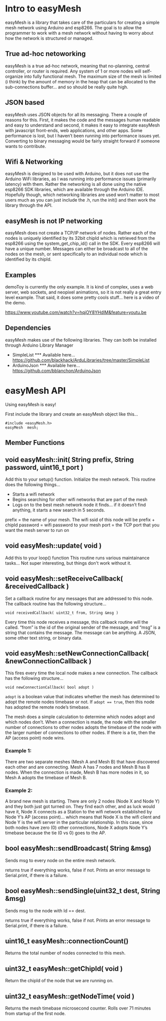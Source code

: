 # Intro to easyMesh
easyMesh is a library that takes care of the particulars for creating a simple mesh network using Arduino and esp8266.  The goal is to allow the programmer to work with a mesh network without having to worry about how the network is structured or managed.  

## True ad-hoc netoworking
easyMesh is a true ad-hoc network, meaning that no-planning, central controller, or router is required.  Any system of 1 or more nodes will self-organize into fully functional mesh.  The maximum size of the mesh is limited (i think) by the amount of memory in the heap that can be allocated to the sub-connections buffer… and so should be really quite high.

## JSON based
easyMesh uses JSON objects for all its messaging.  There a couple of reasons for this.  First, it makes the code and the messages human readable and easy to understand and second, it makes it easy to integrate easyMesh with javascript front-ends, web applications, and other apps.  Some performance is lost, but I haven’t been running into performance issues yet.  Converting to binary messaging would be fairly straight forward if someone wants to contribute.

## Wifi & Networking
easyMesh is designed to be used with Arduino, but it does not use the Arduino WiFi libraries, as I was running into performance issues (primarily latency) with them.  Rather the networking is all done using the native esp8266 SDK libraries, which are available through the Arduino IDE.  Hopefully though, which networking libraries are used won’t matter to most users much as you can just include the .h, run the init() and then work the library through the API.

## easyMesh is not IP networking
easyMesh does not create a TCP/IP network of nodes. Rather each of the nodes is uniquely identified by its 32bit chipId which is retrieved from the esp8266 using the system_get_chip_id() call in the SDK.  Every esp8266 will have a unique number.  Messages can either be broadcast to all of the nodes on the mesh, or sent specifically to an individual node which is identified by its chipId.

## Examples
demoToy is currently the only example.  It is kind of complex, uses a web server, web sockets, and neopixel animations, so it is not really a great entry level example.  That said, it does some pretty cools stuff… here is a video of the demo.

https://www.youtube.com/watch?v=hqjOY8YHdlM&feature=youtu.be

## Dependencies
easyMesh makes use of the following libraries.  They can both be installed through Arduino Library Manager
- SimpleList *** Available here... https://github.com/blackhack/ArduLibraries/tree/master/SimpleList
- ArduinoJson *** Available here... https://github.com/bblanchon/ArduinoJson

# easyMesh API
Using easyMesh is easy!

First include the library and create an easyMesh object like this…

```
#include <easyMesh.h>
easyMesh  mesh;
```

## Member Functions

## void easyMesh::init( String prefix, String password, uint16_t port )
Add this to your setup() function.
Initialize the mesh network.  This routine does the following things…
- Starts a wifi network
- Begins searching for other wifi networks that are part of the mesh
- Logs on to the best mesh network node it finds… if it doesn’t find anything, it starts a new search in 5 seconds.

prefix = the name of your mesh.  The wifi ssid of this node will be prefix + chipId
password = wifi password to your mesh
port = the TCP port that you want the mesh server to run on

## void easyMesh::update( void )
Add this to your loop() function
This routine runs various maintainance tasks... Not super interesting, but things don't work without it.


## void easyMesh::setReceiveCallback( &receivedCallback )
Set a callback routine for any messages that are addressed to this node.  The callback routine has the following structure…

`void receivedCallback( uint32_t from, String &msg )`

Every time this node receives a message, this callback routine will the called.  “from” is the id of the original sender of the message, and “msg” is a string that contains the message.  The message can be anything.  A JSON, some other text string, or binary data.


## void easyMesh::setNewConnectionCallback( &newConnectionCallback )
This fires every time the local node makes a new connection.   The callback has the following structure…

`void newConnectionCallback( bool adopt )`

`adopt` is a boolean value that indicates whether the mesh has determined to adopt the remote nodes timebase or not.  If `adopt == true`, then this node has adopted the remote node’s timebase.

The mesh does a simple calculation to determine which nodes adopt and which nodes don’t.  When a connection is made, the node with the smaller number of connections to other nodes adopts the timebase of the node with the larger number of connections to other nodes.  If there is a tie, then the AP (access point) node wins.

### Example 1:
There are two separate meshes (Mesh A and Mesh B) that have discovered each other and are connecting.  Mesh A has 7 nodes and Mesh B has 8 nodes.  When the connection is made, Mesh B has more nodes in it, so Mesh A adopts the timebase of Mesh B.

### Example 2:
A brand new mesh is starting.  There are only 2 nodes (Node X and Node Y) and they both just got turned on.  They find each other, and as luck would have it, Node X connects as a Station to the wifi network established by Node Y’s AP (access point)… which means that Node X is the wifi client and Node Y is the wifi server in the particular relationship.  In this case, since both nodes have zero (0) other connections, Node X adopts Node Y’s timebase because the tie (0 vs 0) goes to the AP. 

## bool easyMesh::sendBroadcast( String &msg)
Sends msg to every node on the entire mesh network.

returns true if everything works, false if not.  Prints an error message to Serial.print, if there is a failure.

## bool easyMesh::sendSingle(uint32_t dest, String &msg)
Sends msg to the node with Id == dest.

returns true if everything works, false if not.  Prints an error message to Serial.print, if there is a failure.

## uint16_t easyMesh::connectionCount()
Returns the total number of nodes connected to this mesh.

## uint32_t easyMesh::getChipId( void )
Return the chipId of the node that we are running on.

## uint32_t easyMesh::getNodeTime( void )
Returns the mesh timebase microsecond counter.  Rolls over 71 minutes from startup of the first node.
